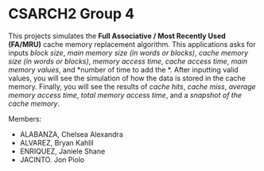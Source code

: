 # CSARCH2 Group 4
 This projects simulates the **Full Associative / Most Recently Used (FA/MRU)** cache memory replacement algorithm. This applications asks for inputs *block size*, *main memory size (in words or blocks)*, *cache memory size (in words or blocks)*, *memory access time*, *cache access time*, *main memory values*, and *number of time to add the *. After inputting valid values, you will see the simulation of how the data is stored in the cache memory. Finally, you will see the results of *cache hits*, *cache miss*, *average memory access time*, *total memory access time*, and a *snapshot of the cache memory*.

 Members:
 - ALABANZA, Chelsea Alexandra
 - ALVAREZ, Bryan Kahlil
 - ENRIQUEZ, Janiele Shane
 - JACINTO. Jon Piolo
